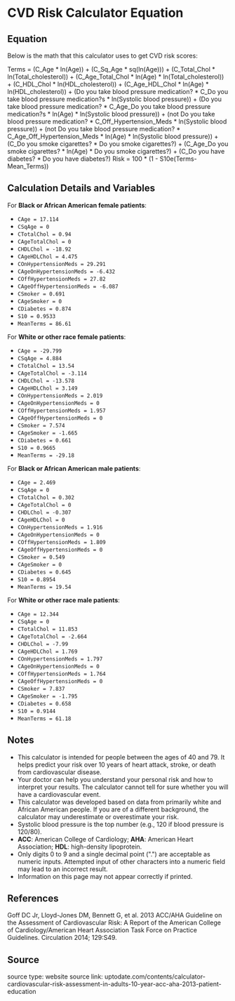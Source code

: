 # CVD Risk Calculator Equation

## Equation
Below is the math that this calculator uses to get CVD risk scores:

Terms = (C_Age * ln(Age)) + (C_Sq_Age * sq(ln(Age))) + (C_Total_Chol * ln(Total_cholesterol)) + (C_Age_Total_Chol * ln(Age) * ln(Total_cholesterol)) + (C_HDL_Chol * ln(HDL_cholesterol)) + (C_Age_HDL_Chol * ln(Age) * ln(HDL_cholesterol)) + (Do you take blood pressure medication? * C_Do you take blood pressure medication?s * ln(Systolic blood pressure)) + (Do you take blood pressure medication? * C_Age_Do you take blood pressure medication?s * ln(Age) * ln(Systolic blood pressure)) + (not Do you take blood pressure medication? * C_Off_Hypertension_Meds * ln(Systolic blood pressure)) + (not Do you take blood pressure medication? * C_Age_Off_Hypertension_Meds * ln(Age) * ln(Systolic blood pressure)) + (C_Do you smoke cigarettes? * Do you smoke cigarettes?) + (C_Age_Do you smoke cigarettes? * ln(Age) * Do you smoke cigarettes?) + (C_Do you have diabetes? * Do you have diabetes?) Risk = 100 * (1 - S10e(Terms-Mean_Terms))


## Calculation Details and Variables

For **Black or African American female patients**:
- `CAge = 17.114`
- `CSqAge = 0`
- `CTotalChol = 0.94`
- `CAgeTotalChol = 0`
- `CHDLChol = -18.92`
- `CAgeHDLChol = 4.475`
- `COnHypertensionMeds = 29.291`
- `CAgeOnHypertensionMeds = -6.432`
- `COffHypertensionMeds = 27.82`
- `CAgeOffHypertensionMeds = -6.087`
- `CSmoker = 0.691`
- `CAgeSmoker = 0`
- `CDiabetes = 0.874`
- `S10 = 0.9533`
- `MeanTerms = 86.61`

For **White or other race female patients**:
- `CAge = -29.799`
- `CSqAge = 4.884`
- `CTotalChol = 13.54`
- `CAgeTotalChol = -3.114`
- `CHDLChol = -13.578`
- `CAgeHDLChol = 3.149`
- `COnHypertensionMeds = 2.019`
- `CAgeOnHypertensionMeds = 0`
- `COffHypertensionMeds = 1.957`
- `CAgeOffHypertensionMeds = 0`
- `CSmoker = 7.574`
- `CAgeSmoker = -1.665`
- `CDiabetes = 0.661`
- `S10 = 0.9665`
- `MeanTerms = -29.18`

For **Black or African American male patients**:
- `CAge = 2.469`
- `CSqAge = 0`
- `CTotalChol = 0.302`
- `CAgeTotalChol = 0`
- `CHDLChol = -0.307`
- `CAgeHDLChol = 0`
- `COnHypertensionMeds = 1.916`
- `CAgeOnHypertensionMeds = 0`
- `COffHypertensionMeds = 1.809`
- `CAgeOffHypertensionMeds = 0`
- `CSmoker = 0.549`
- `CAgeSmoker = 0`
- `CDiabetes = 0.645`
- `S10 = 0.8954`
- `MeanTerms = 19.54`

For **White or other race male patients**:
- `CAge = 12.344`
- `CSqAge = 0`
- `CTotalChol = 11.853`
- `CAgeTotalChol = -2.664`
- `CHDLChol = -7.99`
- `CAgeHDLChol = 1.769`
- `COnHypertensionMeds = 1.797`
- `CAgeOnHypertensionMeds = 0`
- `COffHypertensionMeds = 1.764`
- `CAgeOffHypertensionMeds = 0`
- `CSmoker = 7.837`
- `CAgeSmoker = -1.795`
- `CDiabetes = 0.658`
- `S10 = 0.9144`
- `MeanTerms = 61.18`

## Notes

- This calculator is intended for people between the ages of 40 and 79. It helps predict your risk over 10 years of heart attack, stroke, or death from cardiovascular disease.
- Your doctor can help you understand your personal risk and how to interpret your results. The calculator cannot tell for sure whether you will have a cardiovascular event.
- This calculator was developed based on data from primarily white and African American people. If you are of a different background, the calculator may underestimate or overestimate your risk.
- Systolic blood pressure is the top number (e.g., 120 if blood pressure is 120/80).
- **ACC**: American College of Cardiology; **AHA**: American Heart Association; **HDL**: high-density lipoprotein.
- Only digits 0 to 9 and a single decimal point (".") are acceptable as numeric inputs. Attempted input of other characters into a numeric field may lead to an incorrect result.
- Information on this page may not appear correctly if printed.

## References

Goff DC Jr, Lloyd-Jones DM, Bennett G, et al. 2013 ACC/AHA Guideline on the Assessment of Cardiovascular Risk: A Report of the American College of Cardiology/American Heart Association Task Force on Practice Guidelines. Circulation 2014; 129:S49.

## Source
source type: website
source link: uptodate.com/contents/calculator-cardiovascular-risk-assessment-in-adults-10-year-acc-aha-2013-patient-education